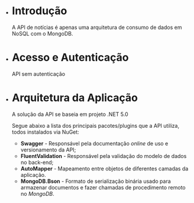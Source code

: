 - # Introdução

  A API de notícias é apenas uma arquitetura de consumo de dados em NoSQL com o MongoDB.


- # Acesso e Autenticação


  API sem autenticação

  

- 
  # Arquitetura da Aplicação


  A solução da API se baseia em projeto .NET 5.0

  Segue abaixo a lista dos principais pacotes/plugins que a API utiliza, todos instalados via NuGet:

  - **Swagger** - Responsável pela documentação *online* de uso e versionamento da API;
  - **FluentValidation** - Responsável pela validação do modelo de dados no back-end;
  - **AutoMapper** - Mapeamento entre objetos de diferentes camadas da aplicação.
  - **MongoDB.Bson** - Formato de serialização binária usado para armazenar documentos e fazer chamadas de procedimento remoto no *MongoDB*.

